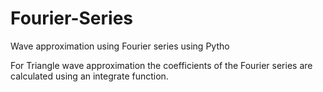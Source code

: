 # Fourier-Series
Wave approximation using Fourier series using Pytho


For Triangle wave approximation the coefficients of the Fourier series are calculated using an integrate function.

